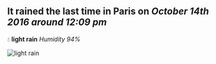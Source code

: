 ## It rained the last time in Paris on *October 14th 2016 around 12:09 pm*
💧  **light rain** *Humidity 94%*

![light rain](http://openweathermap.org/img/w/10d.png)
